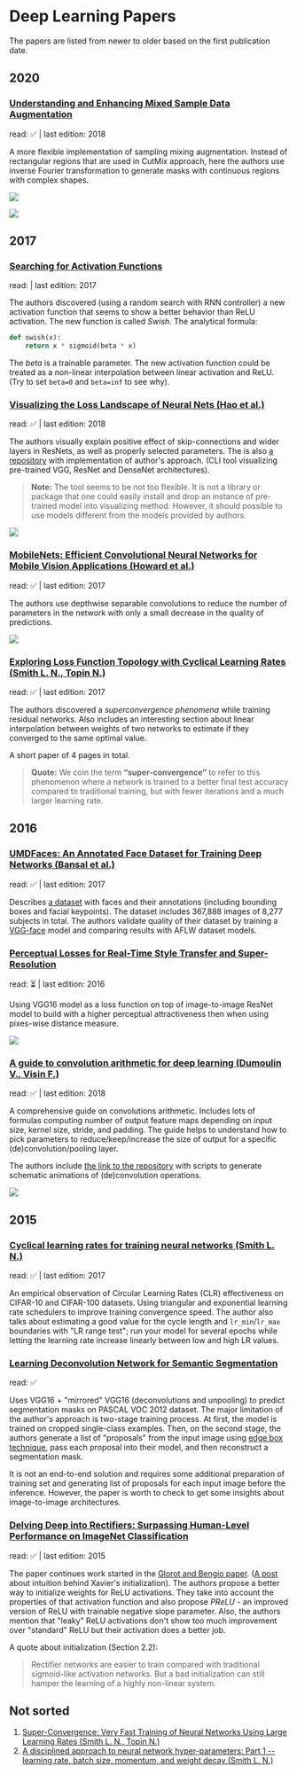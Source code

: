 # Deep Learning Papers

The papers are listed from newer to older based on the first publication date.

## 2020

### [Understanding and Enhancing Mixed Sample Data Augmentation](https://arxiv.org/pdf/2002.12047.pdf)

read: ✅ | last edition: 2018

A more flexible implementation of sampling mixing augmentation. Instead of rectangular regions that
are used in CutMix approach, here the authors use inverse Fourier transformation to generate masks
with continuous regions with complex shapes.  

![](./assets/fmix_masks.png)

![](./assets/fmix_performance.png)     


## 2017

### [Searching for Activation Functions](https://arxiv.org/abs/1710.05941.pdf)

read: | last edition: 2017

The authors discovered (using a random search with RNN controller) a new activation function that
seems to show a better behavior than ReLU activation. The new function is called _Swish_. The 
analytical formula:

```python
def swish(x):
    return x * sigmoid(beta * x)
```

The _beta_ is a trainable parameter. The new activation function could be treated as a non-linear
interpolation between linear activation and ReLU. (Try to set `beta=0` and `beta=inf` to see why).

### [Visualizing the Loss Landscape of Neural Nets (Hao et al.)](https://arxiv.org/pdf/1712.09913.pdf)

read: ✅ | last edition: 2018
  
The authors visually explain positive effect of skip-connections and wider layers 
in ResNets, as well as properly selected parameters. The is also [a repository](https://github.com/tomgoldstein/loss-landscape) 
with implementation of author's approach. (CLI tool visualizing pre-trained VGG, ResNet and DenseNet 
architectures).

> **Note:** The tool seems to be not too flexible. It is not a library or package that one could 
easily install and drop an instance of pre-trained model into visualizing method. However, it 
should possible to use models different from the models provided by authors.

![](./assets/loss_surface.png)

### [MobileNets: Efficient Convolutional Neural Networks for Mobile Vision Applications (Howard et al.)](https://arxiv.org/pdf/1704.04861.pdf)

read: ✅ | last edition: 2017

The authors use depthwise separable convolutions to reduce the number of parameters in the network with only a small
decrease in the quality of predictions. 

![](./assets/separable_conv.png)     

 
### [Exploring Loss Function Topology with Cyclical Learning Rates (Smith L. N., Topin N.)](https://arxiv.org/pdf/1702.04283.pdf)

read: ✅ | last edition: 2017

The authors discovered a _superconvergence phenomena_ while training residual networks.
Also includes an interesting section about linear interpolation between weights of two networks to
estimate if they converged to the same optimal value.
 
A short paper of 4 pages in total.

> **Quote:** We coin the term **“super-convergence”** to refer to this phenomenon where a network is 
trained to a better final test accuracy compared to traditional training, but with fewer iterations 
and a much larger learning rate.

## 2016

### [UMDFaces: An Annotated Face Dataset for Training Deep Networks (Bansal et al.)](https://arxiv.org/pdf/1611.01484v2.pdf)

read: ✅ | last edition: 2017

Describes [a dataset](http://umdfaces.io) with faces and their annotations (including bounding boxes and facial keypoints). 
The dataset includes 367,888 images of 8,277 subjects in total. The authors validate quality of their dataset 
by training a [VGG-face](https://www.robots.ox.ac.uk/~vgg/publications/2015/Parkhi15/parkhi15.pdf) model and comparing
results with AFLW dataset models.    

### [Perceptual Losses for Real-Time Style Transfer and Super-Resolution](https://arxiv.org/pdf/1603.08155.pdf)

read: ⏳ | last edition: 2016

Using VGG16 model as a loss function on top of image-to-image ResNet model to build with a higher
perceptual attractiveness then when using pixes-wise distance measure.

![](./assets/perceptual_loss.png)

### [A guide to convolution arithmetic for deep learning (Dumoulin V., Visin F.)](https://arxiv.org/pdf/1603.07285.pdf)

read: ✅ | last edition: 2018

A comprehensive guide on convolutions arithmetic. Includes lots of formulas computing number of 
output feature maps depending on input size, kernel size, stride, and padding. The guide helps 
to understand how to pick parameters to reduce/keep/increase the size of output for a specific 
(de)convolution/pooling layer.

The authors include [the link to the repository](https://github.com/vdumoulin/conv_arithmetic) with 
scripts to generate schematic animations of (de)convolution operations.  

![](./assets/no_padding_no_strides.gif)

### 

## 2015

### [Cyclical learning rates for training neural networks (Smith L. N.)](https://arxiv.org/pdf/1702.04283.pdf)

read: ✅ | last edition: 2017

An empirical observation of Circular Learning Rates (CLR) effectiveness on CIFAR-10 and CIFAR-100 datasets. 
Using triangular and exponential learning rate schedulers to improve training convergence speed. 
The author also talks about estimating a good value for the cycle length and `lr_min`/`lr_max` 
boundaries with "LR range test"; run your model for several epochs while letting the learning 
rate increase linearly between low and high LR values.


### [Learning Deconvolution Network for Semantic Segmentation](https://www.cv-foundation.org/openaccess/content_iccv_2015/papers/Noh_Learning_Deconvolution_Network_ICCV_2015_paper.pdf)

read: ✅

Uses VGG16 + "mirrored" VGG16 (deconvolutions and unpooling) to predict segmentation masks on
PASCAL VOC 2012 dataset. The major limitation of the author's approach is two-stage training process.
At first, the model is trained on cropped single-class examples. Then, on the second stage, the authors
generate a list of "proposals" from the input image using [edge box technique](https://pdollar.github.io/files/papers/ZitnickDollarECCV14edgeBoxes.pdf),
pass each proposal into their model, and then reconstruct a segmentation mask.

It is not an end-to-end solution and requires some additional preparation of training set and generating
list of proposals for each input image before the inference. However, the paper is worth to check to 
get some insights about image-to-image architectures.


### [Delving Deep into Rectifiers: Surpassing Human-Level Performance on ImageNet Classification](https://arxiv.org/pdf/1502.01852.pdf)

read: ✅ | last edition: 2015

The paper continues work started in the [Glorot and Bengio paper](http://proceedings.mlr.press/v9/glorot10a/glorot10a.pdf).
([A post](https://prateekvjoshi.com/2016/03/29/understanding-xavier-initialization-in-deep-neural-networks/) about 
intuition behind Xavier's initialization). The authors propose a better way to initialize weights for ReLU activations. 
They take into account the properties of that activation function and also propose _PReLU_ - an improved version of 
ReLU with trainable negative slope parameter. Also, the authors mention that "leaky" ReLU activations don't show too
much improvement over "standard" ReLU but their activation does a better job.  

A quote about initialization (Section 2.2):
> Rectifier networks are easier to train compared with traditional sigmoid-like activation networks.
> But a bad initialization can still hamper the learning of a highly non-linear system.

## Not sorted

1. [Super-Convergence: Very Fast Training of Neural Networks Using Large Learning Rates (Smith L. N., Topin N.)](https://arxiv.org/abs/1708.07120)
2. [A disciplined approach to neural network hyper-parameters: Part 1 -- learning rate, batch size, momentum, and weight decay (Smith L. N.)](https://arxiv.org/abs/1803.09820)